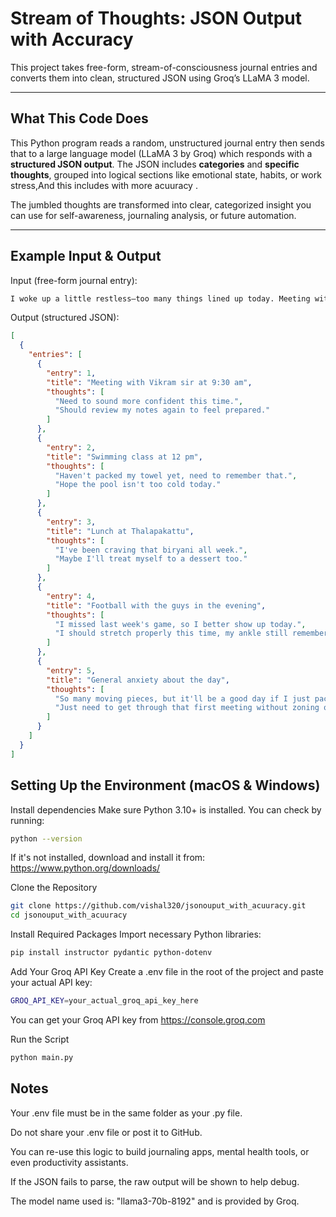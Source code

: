 # Stream of Thoughts: JSON Output with Accuracy

This project takes free-form, stream-of-consciousness journal entries and converts them into clean, structured JSON using Groq’s LLaMA 3 model.

---

## What This Code Does

This Python program reads a random, unstructured journal entry  then sends that to a large language model (LLaMA 3 by Groq) which responds with a **structured JSON output**. The JSON includes **categories** and **specific thoughts**, grouped into logical sections like emotional state, habits, or work stress,And this includes with more acuuracy .

The jumbled thoughts are transformed into clear, categorized insight you can use for self-awareness, journaling analysis, or future automation.

---

## Example Input & Output

Input (free-form journal entry):
```bash
I woke up a little restless—too many things lined up today. Meeting with Vikram sir at 9:30 sharp... I need to sound more confident this time. Should I review my notes again? It’s supposed to end by 10:25, but what if it runs late? I’ll barely have time to breathe before swimming class at 12. I haven’t packed my towel yet—ugh. Hope the pool isn’t too cold today. Lunch is set though—Thalapakattu! I’ve been craving that biryani all week. Maybe I’ll treat myself to a dessert too. Later in the evening, football with the guys—I missed last week’s game, so I better show up today. I should stretch properly this time—my ankle still remembers that rough tackle from last month. So many moving pieces, but it’ll be a good day if I just pace myself. Just need to get through that first meeting without zoning out.
```
Output (structured JSON):

```json
[
  {
    "entries": [
      {
        "entry": 1,
        "title": "Meeting with Vikram sir at 9:30 am",
        "thoughts": [
          "Need to sound more confident this time.",
          "Should review my notes again to feel prepared."
        ]
      },
      {
        "entry": 2,
        "title": "Swimming class at 12 pm",
        "thoughts": [
          "Haven't packed my towel yet, need to remember that.",
          "Hope the pool isn't too cold today."
        ]
      },
      {
        "entry": 3,
        "title": "Lunch at Thalapakattu",
        "thoughts": [
          "I've been craving that biryani all week.",
          "Maybe I'll treat myself to a dessert too."
        ]
      },
      {
        "entry": 4,
        "title": "Football with the guys in the evening",
        "thoughts": [
          "I missed last week's game, so I better show up today.",
          "I should stretch properly this time, my ankle still remembers that rough tackle from last month."
        ]
      },
      {
        "entry": 5,
        "title": "General anxiety about the day",
        "thoughts": [
          "So many moving pieces, but it'll be a good day if I just pace myself.",
          "Just need to get through that first meeting without zoning out."
        ]
      }
    ]
  }
]
```
## Setting Up the Environment (macOS & Windows)
Install dependencies
Make sure Python 3.10+ is installed. You can check by running:

```bash
python --version
```
If it's not installed, download and install it from:
https://www.python.org/downloads/

Clone the Repository
```bash
git clone https://github.com/vishal320/jsonouput_with_acuuracy.git
cd jsonouput_with_acuuracy
```

Install Required Packages
Import necessary Python libraries:

```bash
pip install instructor pydantic python-dotenv
```
Add Your Groq API Key
Create a .env file in the root of the project and paste your actual API key:

```bash
GROQ_API_KEY=your_actual_groq_api_key_here
```
You can get your Groq API key from https://console.groq.com

Run the Script
```bash
python main.py
```
## Notes 
Your .env file must be in the same folder as your .py file.

Do not share your .env file or post it to GitHub.

You can re-use this logic to build journaling apps, mental health tools, or even productivity assistants.

If the JSON fails to parse, the raw output will be shown to help debug.

The model name used is: "llama3-70b-8192" and is provided by Groq.





